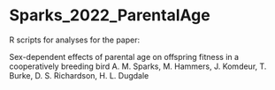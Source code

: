 # Sparks_2022_ParentalAge
R scripts for analyses for the paper:

Sex-dependent effects of parental age on offspring fitness in a cooperatively breeding bird
A. M. Sparks, M. Hammers, J. Komdeur, T. Burke, D. S. Richardson, H. L. Dugdale

